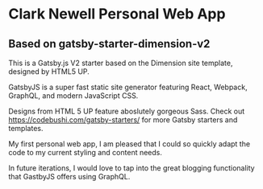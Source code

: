 # Clark Newell Personal Web App

## Based on gatsby-starter-dimension-v2

This is a Gatsby.js V2 starter based on the Dimension site template, designed by HTML5 UP.

GatsbyJS is a super fast static site generator featuring React, Webpack, GraphQL, and modern JavaScript CSS.

Designs from HTML 5 UP feature aboslutely gorgeous Sass. Check out https://codebushi.com/gatsby-starters/ for more Gatsby starters and templates.

My first personal web app, I am pleased that I could so quickly adapt the code to my current styling and content needs.

In future iterations, I would love to tap into the great blogging functionality that GastbyJS offers using GraphQL.